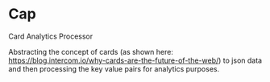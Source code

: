 # Cap
Card Analytics Processor

Abstracting the concept of cards (as shown here: https://blog.intercom.io/why-cards-are-the-future-of-the-web/) to json data and then processing the key value pairs for analytics purposes.
